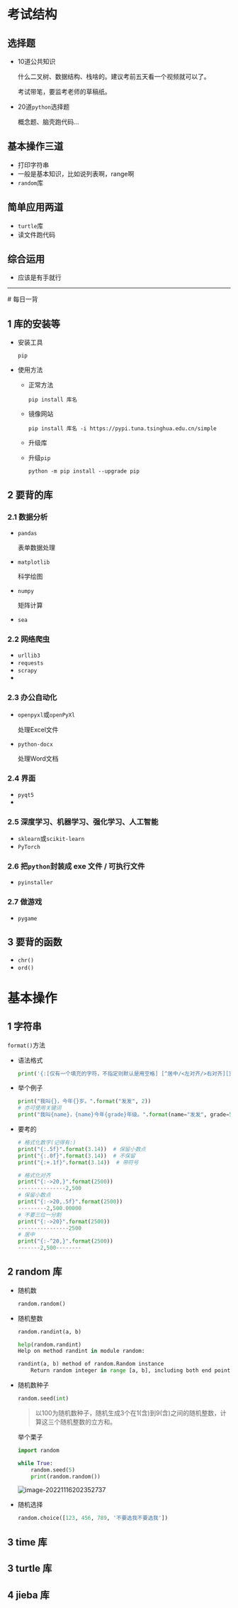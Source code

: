 # 考试结构

## 选择题

- 10道公共知识

  什么二叉树、数据结构、栈啥的。建议考前五天看一个视频就可以了。

  考试带笔，要监考老师的草稿纸。

- 20道```python```选择题

  概念题、脑壳跑代码...

## 基本操作三道

- 打印字符串
- 一般是基本知识，比如说列表啊，range啊
- ```random```库

## 简单应用两道

- ```turtle```库
- 读文件跑代码

## 综合运用

- 应该是有手就行

<hr>
# 每日一背

## 1 库的安装等

- 安装工具

  ```pip```

- 使用方法

  - 正常方法

    ```pip install 库名```

  - 镜像网站

    ```pip install 库名 -i https://pypi.tuna.tsinghua.edu.cn/simple```

  - 升级库

    

  - 升级```pip```

    ```python -m pip install --upgrade pip```

## 2 要背的库

### 2.1 数据分析

- ```pandas```

  表单数据处理

- ```matplotlib```

  科学绘图

- ```numpy```

  矩阵计算

- ```sea```



### 2.2 网络爬虫

- ```urllib3```
- ```requests```
- ```scrapy```
- 

### 2.3 办公自动化

- ```openpyxl```或```openPyXl```

  处理Excel文件

- ```python-docx```

  处理Word文档

### 2.4 界面

- ```pyqt5```
- 



### 2.5 深度学习、机器学习、强化学习、人工智能

- ```sklearn```或```scikit-learn```
- ```PyTorch```

### 2.6 把```python```封装成 exe 文件 / 可执行文件

- ```pyinstaller```



### 2.7 做游戏

- ```pygame```





## 3 要背的函数

- ```chr()```
- ```ord()```

# 基本操作

## 1 字符串

```format()```方法

- 语法格式

  ```python
  print('{:[仅有一个填充的字符，不指定则默认是用空格] [^居中/<左对齐/>右对齐][宽度] [,][.精度][类型])}'.format(num)
  ```

- 举个例子

  ```python
  print("我叫{}，今年{}岁。".format("发发", 2))
  # 亦可使用关键词
  print("我叫{name}，{name}今年{grade}年级。".format(name="发发", grade=5))
  ```

- 要考的

  ```python
  # 格式化数字(记得有:)
  print("{:.5f}".format(3.14))  # 保留小数点
  print("{:.0f}".format(3.14))  # 不保留
  print("{:+.1f}".format(3.14))  # 带符号
  
  # 格式化对齐
  print("{:->20,}".format(2500))
  ---------------2,500
  # 保留小数点
  print("{:->20,.5f}".format(2500))
  ---------2,500.00000
  # 不要三位一分割
  print("{:->20}".format(2500))
  ----------------2500
  # 居中
  print("{:-^20,}".format(2500))
  -------2,500--------
  ```

## 2 random 库

- 随机数

  ```python
  random.random()
  ```

- 随机整数

  ```python
  random.randint(a, b)
  ```

  ```python
  help(random.randint)
  Help on method randint in module random:
  
  randint(a, b) method of random.Random instance
      Return random integer in range [a, b], including both end points.
  ```

- 随机数种子

  ```python
  random.seed(int)
  ```

  > 以100为随机数种子，随机生成3个在1(含)到9(含)之间的随机整数，计算这三个随机整数的立方和。

  举个栗子

  ```python
  import random
  
  while True:
      random.seed(5)
      print(random.random())
  ```

  ![image-20221116202352737](assets/image-20221116202352737.png)

- 随机选择

  ```python
  random.choice([123, 456, 789, '不要选我不要选我'])
  ```

## 3 time 库



## 3 turtle 库





## 4 jieba 库



